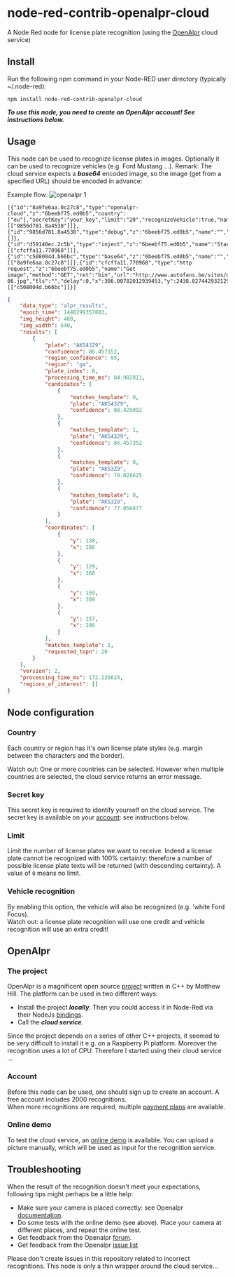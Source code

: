 # node-red-contrib-openalpr-cloud
A Node Red node for license plate recognition (using the [OpenAlpr](http://www.openalpr.com/) cloud service)

## Install
Run the following npm command in your Node-RED user directory (typically ~/.node-red):
```
npm install node-red-contrib-openalpr-cloud
```

***To use this node, you need to create an OpenAlpr account!  See instructions below.***

## Usage
This node can be used to recognize license plates in images.  Optionally it can be used to recognize vehicles (e.g. Ford Mustang ...).
Remark: The cloud service expects a ***base64*** encoded image, so the image (get from a specified URL) should be encoded in advance:

Example flow:
![openalpr 1](https://raw.githubusercontent.com/bartbutenaers/node-red-contrib-openalpr/master/images/openalpr1.png)
```
[{"id":"8a9fe6aa.0c27c8","type":"openalpr-cloud","z":"6beebf75.ed0b5","country":["eu"],"secretKey":"your_key","limit":"20","recognizeVehicle":true,"name":"","x":649.5589714050293,"y":2438.295090675354,"wires":[["9856d781.8a4538"]]},{"id":"9856d781.8a4538","type":"debug","z":"6beebf75.ed0b5","name":"","active":true,"console":"false","complete":"true","x":816.559024810791,"y":2438.6285877227783,"wires":[]},{"id":"d59140ec.2c5b","type":"inject","z":"6beebf75.ed0b5","name":"Start","topic":"","payload":"","payloadType":"date","repeat":"","crontab":"","once":false,"x":152.72559356689453,"y":2437.961980819702,"wires":[["cfcffa11.770968"]]},{"id":"c508004d.b66bc","type":"base64","z":"6beebf75.ed0b5","name":"","x":473.00390625,"y":2438.1015625,"wires":[["8a9fe6aa.0c27c8"]]},{"id":"cfcffa11.770968","type":"http request","z":"6beebf75.ed0b5","name":"Get image","method":"GET","ret":"bin","url":"http://www.autofans.be/sites/default/files/styles/artikel_body/public/media/varia/nummerplaat-06.jpg","tls":"","delay":0,"x":306.00782012939453,"y":2438.027442932129,"wires":[["c508004d.b66bc"]]}]
```

```json
{
    "data_type": "alpr_results",
    "epoch_time": 1448299357883,
    "img_height": 480,
    "img_width": 640,
    "results": [
        {
            "plate": "AKS4329",
            "confidence": 86.457352,
            "region_confidence": 95,
            "region": "ga",
            "plate_index": 0,
            "processing_time_ms": 84.982811,
            "candidates": [
                {
                    "matches_template": 0,
                    "plate": "AKS43Z9",
                    "confidence": 88.429092
                },
                {
                    "matches_template": 1,
                    "plate": "AKS4329",
                    "confidence": 86.457352
                },
                {
                    "matches_template": 0,
                    "plate": "AKS3Z9",
                    "confidence": 79.028625
                },
                {
                    "matches_template": 0,
                    "plate": "AKS329",
                    "confidence": 77.056877
                }
            ],
            "coordinates": [
                {
                    "y": 128,
                    "x": 286
                },
                {
                    "y": 129,
                    "x": 360
                },
                {
                    "y": 159,
                    "x": 360
                },
                {
                    "y": 157,
                    "x": 286
                }
            ],
            "matches_template": 1,
            "requested_topn": 20
        }
    ],
    "version": 2,
    "processing_time_ms": 172.226624,
    "regions_of_interest": []
}
```

## Node configuration

### Country
Each country or region has it's own license plate styles (e.g. margin between the characters and the border).

Watch out: One or more countries can be selected.  However when multiple countries are selected, the cloud service returns an error message. 

### Secret key
This secret key is required to identify yourself on the cloud service.  The secret key is available on your [account](https://cloud.openalpr.com/cloudapi/): see instructions below.  

### Limit
Limit the number of license plates we want to receive.  Indeed a license plate cannot be recognized with 100% certainty: therefore a number of possible license plate texts will be returned (with descending certainty). A value of `0` means no limit.

### Vehicle recognition
By enabling this option, the vehicle will also be recognized (e.g. 'white Ford Focus).  
Watch out: a license plate recognition will use one credit and vehicle recognition will use an extra credit!

## OpenAlpr 

### The project
OpenAlpr is a magnificent open source [project](https://github.com/openalpr/openalpr) written in C++ by Matthew Hill.  The platform can be used in two different ways:
- Install the project ***locally***.  Then you could access it in Node-Red via their NodeJs [bindings](https://www.npmjs.com/package/node-openalpr).  
- Call the ***cloud service***.

Since the project depends on a series of other C++ projects, it seemed to be very difficult to install it e.g. on a Raspberry Pi platform.  Moreover the recognition uses a lot of CPU.  Therefore I started using their cloud service ... 

### Account
Before this node can be used, one should sign up to create an account.  A free account includes 2000 recognitions.  
When more recognitions are required, multiple <a href="http://www.openalpr.com/cloud-api.html">payment plans</a> are available.

### Online demo
To test the cloud service, an [online demo](http://www.openalpr.com/cloud-api.html) is available.  You can upload a picture manually, which will be used as input for the recognition service.

## Troubleshooting
When the result of the recognition doesn't meet your expectations, following tips might perhaps be a little help:
- Make sure your camera is placed correctly: see Openalpr [documentation](http://doc.openalpr.com/camera_placement.html).
- Do some tests with the online demo (see above).  Place your camera at different places, and repeat the online test.
- Get feedback from the Openalpr [forum](https://groups.google.com/forum/#!forum/openalpr).
- Get feedback from the Openalpr [issue list](https://github.com/openalpr/openalpr/issues)

Please don't create issues in this repository related to incorrect recognitions.  This node is only a thin wrapper around the cloud service...
